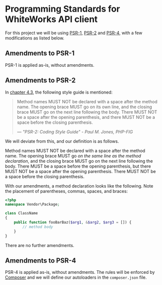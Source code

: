 # Programming Standards for WhiteWorks API client

For this project we will be using [PSR-1][psr1], [PSR-2][psr2] and
[PSR-4][psr4], with a few modifications as listed below.

## Amendments to PSR-1

PSR-1 is applied as-is, without amendments.

## Amendments to PSR-2

In [chapter 4.3][psr2-43], the following style guide is mentioned:

> Method names MUST NOT be declared with a space after the method name. The
> opening brace MUST go on its own line, and the closing brace MUST go on the
> next line following the body. There MUST NOT be a space after the opening
> parenthesis, and there MUST NOT be a space before the closing parenthesis.
>
> — <cite>"PSR-2: Coding Style Guide" - Paul M. Jones, PHP-FIG</cite>

We will deviate from this, and our definition is as follows.

Method names MUST NOT be declared with a space after the method name. The opening brace MUST go *on the same line as the method declaration*, and the closing brace MUST go on the next line following the body. There MUST be a space before the opening parenthesis, but there MUST NOT be a space after the opening parenthesis. There MUST NOT be a space before the closing parenthesis.

With our amendments, a method declaration looks like the following. Note the
placement of parentheses, commas, spaces, and braces:

```php
<?php
namespace Vendor\Package;

class ClassName
{
    public function fooBarBaz($arg1, &$arg2, $arg3 = []) {
        // method body
    }
}
```

There are no further amendments.

## Amendments to PSR-4

PSR-4 is applied as-is, without amendments. The rules will be enforced by
[Composer][composer] and we will define our autoloaders in the `composer.json`
file.

[psr1]: http://www.php-fig.org/psr/psr-1/
[psr2]: http://www.php-fig.org/psr/psr-2/
[psr4]: http://www.php-fig.org/psr/psr-4/

[psr2-43]: http://www.php-fig.org/psr/psr-2/#4-3-methods
[composer]: https://www.getcomposer.org/